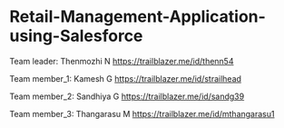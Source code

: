 # Retail-Management-Application-using-Salesforce

Team leader: Thenmozhi N
https://trailblazer.me/id/thenn54

Team member_1: Kamesh G
https://trailblazer.me/id/strailhead

Team member_2: Sandhiya G
https://trailblazer.me/id/sandg39

Team member_3: Thangarasu M
https://trailblazer.me/id/mthangarasu1


